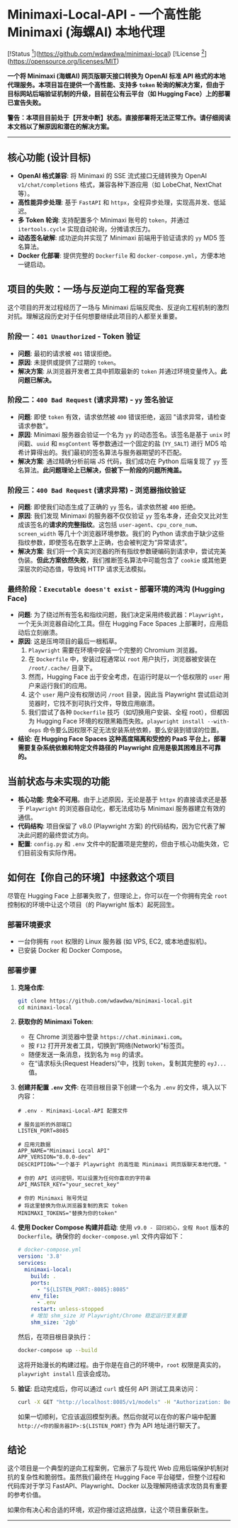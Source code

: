 # Minimaxi-Local-API - 一个高性能 Minimaxi (海螺AI) 本地代理

[!Status [<sup>1</sup>](https://img.shields.io/badge/status-开发中断-red.svg)](https://github.com/wdawdwa/minimaxi-local)
[!License [<sup>2</sup>](https://img.shields.io/badge/license-MIT-blue.svg)](https://opensource.org/licenses/MIT)

**一个将 Minimaxi (海螺AI) 网页版聊天接口转换为 OpenAI 标准 API 格式的本地代理服务。本项目旨在提供一个高性能、支持多 `token` 轮询的解决方案，但由于目标网站后端验证机制的升级，目前在公有云平台（如 Hugging Face）上的部署已宣告失败。**

**警告：本项目目前处于【开发中断】状态。直接部署将无法正常工作。请仔细阅读本文档以了解原因和潜在的解决方案。**

---

## 核心功能 (设计目标)

*   **OpenAI 格式兼容**: 将 Minimaxi 的 SSE 流式接口无缝转换为 OpenAI `v1/chat/completions` 格式，兼容各种下游应用（如 LobeChat, NextChat 等）。
*   **高性能异步处理**: 基于 `FastAPI` 和 `httpx`，全程异步处理，实现高并发、低延迟。
*   **多 Token 轮询**: 支持配置多个 Minimaxi 账号的 `token`，并通过 `itertools.cycle` 实现自动轮询，分摊请求压力。
*   **动态签名破解**: 成功逆向并实现了 Minimaxi 前端用于验证请求的 `yy` MD5 签名算法。
*   **Docker 化部署**: 提供完整的 `Dockerfile` 和 `docker-compose.yml`，方便本地一键启动。

## 项目的失败：一场与反逆向工程的军备竞赛

这个项目的开发过程经历了一场与 Minimaxi 后端反爬虫、反逆向工程机制的激烈对抗。理解这段历史对于任何想要继续此项目的人都至关重要。

### 阶段一：`401 Unauthorized` - Token 验证

*   **问题**: 最初的请求被 `401` 错误拒绝。
*   **原因**: 未提供或提供了过期的 `token`。
*   **解决方案**: 从浏览器开发者工具中抓取最新的 `token` 并通过环境变量传入。**此问题已解决。**

### 阶段二：`400 Bad Request` (请求异常) - `yy` 签名验证

*   **问题**: 即使 `token` 有效，请求依然被 `400` 错误拒绝，返回 "请求异常，请检查请求参数"。
*   **原因**: Minimaxi 服务器会验证一个名为 `yy` 的动态签名。该签名是基于 `unix` 时间戳、`uuid` 和 `msgContent` 等参数通过一个固定的盐 (`YY_SALT`) 进行 MD5 哈希计算得出的。我们最初的签名算法与服务器期望的不匹配。
*   **解决方案**: 通过精确分析前端 JS 代码，我们成功在 Python 后端复现了 `yy` 签名算法。**此问题理论上已解决，但被下一阶段的问题所掩盖。**

### 阶段三：`400 Bad Request` (请求异常) - 浏览器指纹验证

*   **问题**: 即使我们动态生成了正确的 `yy` 签名，请求依然被 `400` 拒绝。
*   **原因**: 我们发现 Minimaxi 的服务器不仅仅验证 `yy` 签名本身，还会交叉比对生成该签名的**请求的完整指纹**。这包括 `user-agent`、`cpu_core_num`、`screen_width` 等几十个浏览器环境参数。我们的 Python 请求由于缺少这些指纹参数，即使签名在数学上正确，也会被判定为“异常请求”。
*   **解决方案**: 我们将一个真实浏览器的所有指纹参数硬编码到请求中，尝试完美伪装。**但此方案依然失败**，我们推断签名算法中可能包含了 `cookie` 或其他更深层次的动态值，导致纯 HTTP 请求无法模拟。

### 最终阶段：`Executable doesn't exist` - 部署环境的鸿沟 (Hugging Face)

*   **问题**: 为了绕过所有签名和指纹问题，我们决定采用终极武器：`Playwright`，一个无头浏览器自动化工具。但在 Hugging Face Spaces 上部署时，应用启动后立刻崩溃。
*   **原因**: 这是压垮项目的最后一根稻草。
    1.  `Playwright` 需要在环境中安装一个完整的 Chromium 浏览器。
    2.  在 `Dockerfile` 中，安装过程通常以 `root` 用户执行，浏览器被安装在 `/root/.cache/` 目录下。
    3.  然而，Hugging Face 出于安全考虑，在运行时是以一个低权限的 `user` 用户来运行我们的应用。
    4.  这个 `user` 用户没有权限访问 `/root` 目录，因此当 Playwright 尝试启动浏览器时，它找不到可执行文件，导致应用崩溃。
    5.  我们尝试了各种 `Dockerfile` 技巧（如切换用户安装、全程 root），但都因为 Hugging Face 环境的权限黑箱而失败。`playwright install --with-deps` 命令要么因权限不足无法安装系统依赖，要么安装到错误的位置。
*   **结论**: **在 Hugging Face Spaces 这种高度隔离和受控的 PaaS 平台上，部署需要复杂系统依赖和特定文件路径的 Playwright 应用是极其困难且不可靠的。**

## 当前状态与未实现的功能

*   **核心功能**: **完全不可用**。由于上述原因，无论是基于 `httpx` 的直接请求还是基于 `Playwright` 的浏览器自动化，都无法成功与 Minimaxi 服务器建立有效的通信。
*   **代码结构**: 项目保留了 v8.0 (Playwright 方案) 的代码结构，因为它代表了解决此问题的最终尝试方向。
*   **配置**: `config.py` 和 `.env` 文件中的配置项是完整的，但由于核心功能失效，它们目前没有实际作用。

## 如何在【你自己的环境】中拯救这个项目

尽管在 Hugging Face 上部署失败了，但理论上，你可以在一个你拥有完全 `root` 控制权的环境中让这个项目（的 Playwright 版本）起死回生。

### 部署环境要求

*   一台你拥有 `root` 权限的 Linux 服务器 (如 VPS, EC2, 或本地虚拟机)。
*   已安装 Docker 和 Docker Compose。

### 部署步骤

1.  **克隆仓库**:
    ```bash
    git clone https://github.com/wdawdwa/minimaxi-local.git
    cd minimaxi-local
    ```

2.  **获取你的 Minimaxi Token**:
    *   在 Chrome 浏览器中登录 `https://chat.minimaxi.com`。
    *   按 `F12` 打开开发者工具，切换到“网络(Network)”标签页。
    *   随便发送一条消息，找到名为 `msg` 的请求。
    *   在“请求标头(Request Headers)”中，找到 `token`，复制其完整的 `eyJ...` 值。

3.  **创建并配置 `.env` 文件**:
    在项目根目录下创建一个名为 `.env` 的文件，填入以下内容：

    ```dotenv
    # .env - Minimaxi-Local-API 配置文件

    # 服务监听的外部端口
    LISTEN_PORT=8085

    # 应用元数据
    APP_NAME="Minimaxi Local API"
    APP_VERSION="8.0.0-dev"
    DESCRIPTION="一个基于 Playwright 的高性能 Minimaxi 网页版聊天本地代理。"

    # 你的 API 访问密钥，可以设置为任何你喜欢的字符串
    API_MASTER_KEY="your_secret_key"

    # 你的 Minimaxi 账号凭证
    # 将这里替换为你从浏览器复制的真实 token
    MINIMAXI_TOKENS="替换为你的token"
    ```

4.  **使用 Docker Compose 构建并启动**:
    使用 `v9.0 - 回归初心，全程 Root` 版本的 `Dockerfile`。确保你的 `docker-compose.yml` 文件内容如下：

    ```yaml
    # docker-compose.yml
    version: '3.8'
    services:
      minimaxi-local:
        build: .
        ports:
          - "${LISTEN_PORT:-8085}:8085"
        env_file:
          - .env
        restart: unless-stopped
        # 增加 shm_size 对 Playwright/Chrome 稳定运行至关重要
        shm_size: '2gb' 
    ```
    
    然后，在项目根目录执行：
    ```bash
    docker-compose up --build
    ```
    这将开始漫长的构建过程。由于你是在自己的环境中，`root` 权限是真实的，`playwright install` 应该会成功。

5.  **验证**:
    启动完成后，你可以通过 `curl` 或任何 API 测试工具来访问：
    ```bash
    curl -X GET "http://localhost:8085/v1/models" -H "Authorization: Bearer your_secret_key"
    ```
    如果一切顺利，它应该返回模型列表。然后你就可以在你的客户端中配置 `http://<你的服务器IP>:${LISTEN_PORT}` 作为 API 地址进行聊天了。

## 结论

这个项目是一个典型的逆向工程案例，它展示了与现代 Web 应用后端保护机制对抗的复杂性和脆弱性。虽然我们最终在 Hugging Face 平台碰壁，但整个过程和代码库对于学习 FastAPI、Playwright、Docker 以及理解网络请求攻防具有重要的参考价值。

如果你有决心和合适的环境，欢迎你接过这把战旗，让这个项目重获新生。

---
